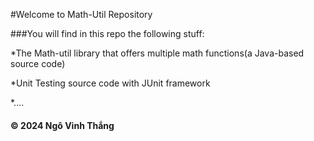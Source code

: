 #Welcome to Math-Util Repository

###You will find in this repo the following stuff:

*The Math-util library that offers multiple math functions(a Java-based source code)

*Unit Testing source code with JUnit framework

*....


#### © 2024 Ngô Vinh Thắng